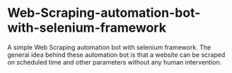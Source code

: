 # Web-Scraping-automation-bot-with-selenium-framework
A simple Web Scraping automation bot with selenium framework. The general idea behind these automation bot is that a website can be scraped on scheduled time and other parameters without any human intervention.
